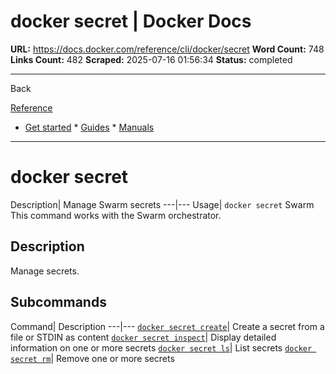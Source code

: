 # docker secret | Docker Docs

**URL:** https://docs.docker.com/reference/cli/docker/secret
**Word Count:** 748
**Links Count:** 482
**Scraped:** 2025-07-16 01:56:34
**Status:** completed

---

Back

[Reference](https://docs.docker.com/reference/)

  * [Get started](https://docs.docker.com/get-started/)   * [Guides](https://docs.docker.com/guides/)   * [Manuals](https://docs.docker.com/manuals/)

* * *

# docker secret

Description| Manage Swarm secrets   ---|---   Usage| `docker secret`      Swarm This command works with the Swarm orchestrator.

## Description

Manage secrets.

## Subcommands

Command| Description   ---|---   [`docker secret create`](https://docs.docker.com/reference/cli/docker/secret/create/)| Create a secret from a file or STDIN as content   [`docker secret inspect`](https://docs.docker.com/reference/cli/docker/secret/inspect/)| Display detailed information on one or more secrets   [`docker secret ls`](https://docs.docker.com/reference/cli/docker/secret/ls/)| List secrets   [`docker secret rm`](https://docs.docker.com/reference/cli/docker/secret/rm/)| Remove one or more secrets